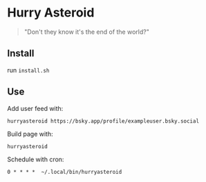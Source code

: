 # Hurry Asteroid

> "Don't they know it's the end of the world?"

## Install

run `install.sh`

## Use

Add user feed with:

```
hurryasteroid https://bsky.app/profile/exampleuser.bsky.social
```

Build page with:

```
hurryasteroid
```

Schedule with cron:

```
0 * * * *  ~/.local/bin/hurryasteroid
```

